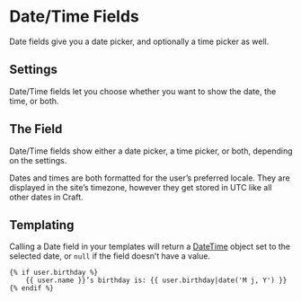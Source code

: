 Date/Time Fields
================

Date fields give you a date picker, and optionally a time picker as well.

## Settings

Date/Time fields let you choose whether you want to show the date, the time, or both.


## The Field

Date/Time fields show either a date picker, a time picker, or both, depending on the settings.

Dates and times are both formatted for the user’s preferred locale. They are displayed in the site’s timezone, however they get stored in UTC like all other dates in Craft.

## Templating

Calling a Date field in your templates will return a [DateTime](http://php.net/manual/en/class.datetime.php) object set to the selected date, or `null` if the field doesn’t have a value.

```twig
{% if user.birthday %}
    {{ user.name }}’s birthday is: {{ user.birthday|date('M j, Y') }}
{% endif %}
```
